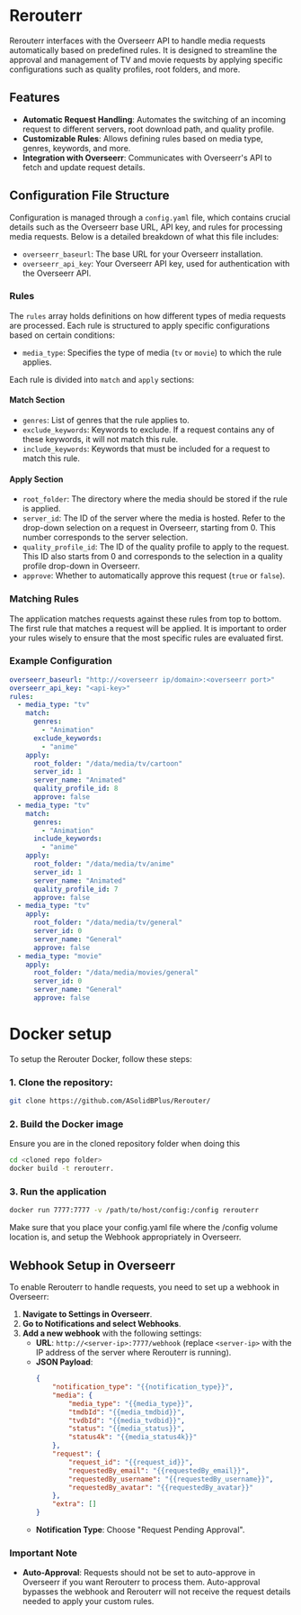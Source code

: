 # Rerouterr

Rerouterr interfaces with the Overseerr API to handle media requests automatically based on predefined rules. It is designed to streamline the approval and management of TV and movie requests by applying specific configurations such as quality profiles, root folders, and more.

## Features

- **Automatic Request Handling**: Automates the switching of an incoming request to different servers, root download path, and quality profile.
- **Customizable Rules**: Allows defining rules based on media type, genres, keywords, and more.
- **Integration with Overseerr**: Communicates with Overseerr's API to fetch and update request details.

## Configuration File Structure

Configuration is managed through a `config.yaml` file, which contains crucial details such as the Overseerr base URL, API key, and rules for processing media requests. Below is a detailed breakdown of what this file includes:

- `overseerr_baseurl`: The base URL for your Overseerr installation.
- `overseerr_api_key`: Your Overseerr API key, used for authentication with the Overseerr API.

### Rules

The `rules` array holds definitions on how different types of media requests are processed. Each rule is structured to apply specific configurations based on certain conditions:

- `media_type`: Specifies the type of media (`tv` or `movie`) to which the rule applies.

Each rule is divided into `match` and `apply` sections:

#### Match Section
- `genres`: List of genres that the rule applies to.
- `exclude_keywords`: Keywords to exclude. If a request contains any of these keywords, it will not match this rule.
- `include_keywords`: Keywords that must be included for a request to match this rule.

#### Apply Section
- `root_folder`: The directory where the media should be stored if the rule is applied.
- `server_id`: The ID of the server where the media is hosted. Refer to the drop-down selection on a request in Overseerr, starting from 0. This number corresponds to the server selection.
- `quality_profile_id`: The ID of the quality profile to apply to the request. This ID also starts from 0 and corresponds to the selection in a quality profile drop-down in Overseerr.
- `approve`: Whether to automatically approve this request (`true` or `false`).

### Matching Rules

The application matches requests against these rules from top to bottom. The first rule that matches a request will be applied. It is important to order your rules wisely to ensure that the most specific rules are evaluated first.

### Example Configuration

```yaml
overseerr_baseurl: "http://<overseerr ip/domain>:<overseerr port>"
overseerr_api_key: "<api-key>"
rules:
  - media_type: "tv"
    match:
      genres:
        - "Animation"
      exclude_keywords:
        - "anime"
    apply:
      root_folder: "/data/media/tv/cartoon"
      server_id: 1
      server_name: "Animated"
      quality_profile_id: 8
      approve: false
  - media_type: "tv"
    match:
      genres:
        - "Animation"
      include_keywords:
        - "anime"
    apply:
      root_folder: "/data/media/tv/anime"
      server_id: 1
      server_name: "Animated"
      quality_profile_id: 7
      approve: false
  - media_type: "tv"
    apply:
      root_folder: "/data/media/tv/general"
      server_id: 0
      server_name: "General"
      approve: false
  - media_type: "movie"
    apply:
      root_folder: "/data/media/movies/general"
      server_id: 0
      server_name: "General"
      approve: false
```
# Docker setup

To setup the Rerouter Docker, follow these steps:

### 1. Clone the repository:
```bash
git clone https://github.com/ASolidBPlus/Rerouter/
```

### 2. Build the Docker image
Ensure you are in the cloned repository folder when doing this
```bash
cd <cloned repo folder>
docker build -t rerouterr.
```

### 3. Run the application
```bash
docker run 7777:7777 -v /path/to/host/config:/config rerouterr
```
Make sure that you place your config.yaml file where the /config volume location is, and setup the Webhook appropriately in Overseerr.

## Webhook Setup in Overseerr

To enable Rerouterr to handle requests, you need to set up a webhook in Overseerr:

1. **Navigate to Settings in Overseerr**.
2. **Go to Notifications and select Webhooks**.
3. **Add a new webhook** with the following settings:
   - **URL**: `http://<server-ip>:7777/webhook` (replace `<server-ip>` with the IP address of the server where Rerouterr is running).
   - **JSON Payload**:
     ```json
     {
         "notification_type": "{{notification_type}}",
         "media": {
             "media_type": "{{media_type}}",
             "tmdbId": "{{media_tmdbid}}",
             "tvdbId": "{{media_tvdbid}}",
             "status": "{{media_status}}",
             "status4k": "{{media_status4k}}"
         },
         "request": {
             "request_id": "{{request_id}}",
             "requestedBy_email": "{{requestedBy_email}}",
             "requestedBy_username": "{{requestedBy_username}}",
             "requestedBy_avatar": "{{requestedBy_avatar}}"
         },
         "extra": []
     }
     ```
   - **Notification Type**: Choose "Request Pending Approval".

### Important Note

- **Auto-Approval**: Requests should not be set to auto-approve in Overseerr if you want Rerouterr to process them. Auto-approval bypasses the webhook and Rerouterr will not receive the request details needed to apply your custom rules.
